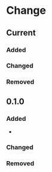 # Change 

## Current
### Added
### Changed
### Removed

## 0.1.0
### Added
* 
### Changed
### Removed